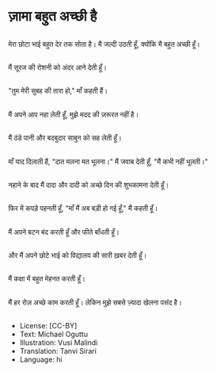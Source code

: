 # ज़ामा बहुत अच्छी है

##
मेरा छोटा भाई बहुत देर तक सोता है। मै जल्दी उठती हूँ, क्योंकि मै बहुत अच्छी हूँ।

##
मैं सूरज की रोशनी को अंदर आने देती हूँ।

##
"तुम मेरी सुबह की तारा हो," माँ कहती हैं।

##
मैं अपने आप नहा लेती हूँ, मुझे मदद की ज़रूरत नहीं है।

##
मैं ठंडे पानी और बदबुदार साबुन को सह लेती हूँ।

##
माँ याद दिलाती हैं, "दात मलना मत भूलना।" मैं जवाब देती हूँ, "मैं कभी नहीं भूलती।"

##
नहाने के बाद मैं दादा और दादी को अच्छे दिन की शुभकामना देती हूँ।

##
फिर में कपड़े पहनती हूँ, "माँ मैं अब बड़ी हो गई हूँ," मैं कहती हूँ।

##
मैं अपने बटन बंद करती हूँ और फीते बाँधती हूँ।

##
और मैं अपने छोटे भाई को विद्यालय की सारी ख़बर देती हूँ।

##
मैं कक्षा में बहुत मेहनत करती हूँ।

##
मैं हर रोज़ अच्छे काम करती हूँ। लेकिन मुझे सबसे ज़्यादा खेलना पसंद है।

##
* License: [CC-BY]
* Text: Michael Oguttu
* Illustration: Vusi Malindi
* Translation: Tanvi Sirari
* Language: hi
